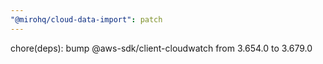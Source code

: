 ```yaml
---
"@mirohq/cloud-data-import": patch
---
```


chore(deps): bump @aws-sdk/client-cloudwatch from 3.654.0 to 3.679.0
